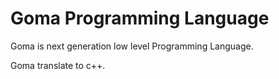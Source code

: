 # Goma Programming Language

Goma is next generation low level Programming Language.

Goma translate to c++.

